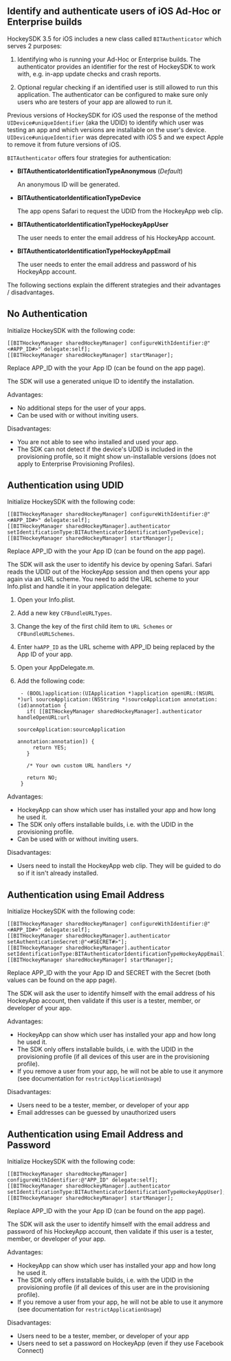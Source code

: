 ## Identify and authenticate users of iOS Ad-Hoc or Enterprise builds

HockeySDK 3.5 for iOS includes a new class called `BITAuthenticator` which serves 2 purposes:

1. Identifying who is running your Ad-Hoc or Enterprise builds. The authenticator provides an identifier for the rest of HockeySDK to work with, e.g. in-app update checks and crash reports.

2. Optional regular checking if an identified user is still allowed to run this application. The authenticator can be configured to make sure only users who are testers of your app are allowed to run it.

Previous versions of HockeySDK for iOS used the response of the method `UIDevice#uniqueIdentifier` (aka the UDID) to identify which user was testing an app and which versions are installable on the user's device. `UIDevice#uniqueIdentifier` was deprecated with iOS 5 and we expect Apple to remove it from future versions of iOS.

`BITAuthenticator` offers four strategies for authentication:

* **BITAuthenticatorIdentificationTypeAnonymous** (_Default_)

    An anonymous ID will be generated.

* **BITAuthenticatorIdentificationTypeDevice**

    The app opens Safari to request the UDID from the HockeyApp web clip.

* **BITAuthenticatorIdentificationTypeHockeyAppUser**

    The user needs to enter the email address of his HockeyApp account.

* **BITAuthenticatorIdentificationTypeHockeyAppEmail**

    The user needs to enter the email address and password of his HockeyApp account.

The following sections explain the different strategies and their advantages / disadvantages.

<a name="no-authentication"></a>
## No Authentication

Initialize HockeySDK with the following code:

    [[BITHockeyManager sharedHockeyManager] configureWithIdentifier:@"<#APP_ID#>" delegate:self];
    [[BITHockeyManager sharedHockeyManager] startManager];

Replace APP_ID with the your App ID (can be found on the app page). 

The SDK will use a generated unique ID to identify the installation.

Advantages:

* No additional steps for the user of your apps.
* Can be used with or without inviting users.

Disadvantages:

* You are not able to see who installed and used your app.
* The SDK can not detect if the device's UDID is included in the provisioning profile, so it might show un-installable versions (does not apply to Enterprise Provisioning Profiles).

## Authentication using UDID

Initialize HockeySDK with the following code:

    [[BITHockeyManager sharedHockeyManager] configureWithIdentifier:@"<#APP_ID#>" delegate:self];
    [[BITHockeyManager sharedHockeyManager].authenticator setIdentificationType:BITAuthenticatorIdentificationTypeDevice];
    [[BITHockeyManager sharedHockeyManager] startManager];

Replace APP_ID with the your App ID (can be found on the app page). 

The SDK will ask the user to identify his device by opening Safari. Safari reads the UDID out of the HockeyApp session and then opens your app again via an URL scheme. You need to add the URL scheme to your Info.plist and handle it in your application delegate:

1. Open your Info.plist.

2. Add a new key `CFBundleURLTypes`.

3. Change the key of the first child item to `URL Schemes` or `CFBundleURLSchemes`.

4. Enter `haAPP_ID` as the URL scheme with APP_ID being replaced by the App ID of your app.

5. Open your AppDelegate.m.

6. Add the following code:
 
        - (BOOL)application:(UIApplication *)application openURL:(NSURL *)url sourceApplication:(NSString *)sourceApplication annotation:(id)annotation {
          if( [[BITHockeyManager sharedHockeyManager].authenticator handleOpenURL:url
                                                                sourceApplication:sourceApplication
                                                                       annotation:annotation]) {
            return YES;
          }

          /* Your own custom URL handlers */

          return NO;
        }

Advantages:

* HockeyApp can show which user has installed your app and how long he used it.
* The SDK only offers installable builds, i.e. with the UDID in the provisioning profile.
* Can be used with or without inviting users.

Disadvantages:

* Users need to install the HockeyApp web clip. They will be guided to do so if it isn't already installed.

## Authentication using Email Address

Initialize HockeySDK with the following code:

    [[BITHockeyManager sharedHockeyManager] configureWithIdentifier:@"<#APP_ID#>" delegate:self];
    [[BITHockeyManager sharedHockeyManager].authenticator setAuthenticationSecret:@"<#SECRET#>"];
    [[BITHockeyManager sharedHockeyManager].authenticator setIdentificationType:BITAuthenticatorIdentificationTypeHockeyAppEmail];
    [[BITHockeyManager sharedHockeyManager] startManager];

Replace APP_ID with the your App ID and SECRET with the Secret (both values can be found on the app page). 

The SDK will ask the user to identify himself with the email address of his HockeyApp account, then validate if this user is a tester, member, or developer of your app.

Advantages:

* HockeyApp can show which user has installed your app and how long he used it.
* The SDK only offers installable builds, i.e. with the UDID in the provisioning profile (if all devices of this user are in the provisioning profile).
* If you remove a user from your app, he will not be able to use it anymore (see documentation for `restrictApplicationUsage`)

Disadvantages:

* Users need to be a tester, member, or developer of your app
* Email addresses can be guessed by unauthorized users

## Authentication using Email Address and Password

Initialize HockeySDK with the following code:

    [[BITHockeyManager sharedHockeyManager] configureWithIdentifier:@"APP_ID" delegate:self];
    [[BITHockeyManager sharedHockeyManager].authenticator setIdentificationType:BITAuthenticatorIdentificationTypeHockeyAppUser];
    [[BITHockeyManager sharedHockeyManager] startManager];

Replace APP_ID with the your App ID (can be found on the app page). 

The SDK will ask the user to identify himself with the email address and password of his HockeyApp account, then validate if this user is a tester, member, or developer of your app.

Advantages:

* HockeyApp can show which user has installed your app and how long he used it.
* The SDK only offers installable builds, i.e. with the UDID in the provisioning profile (if all devices of this user are in the provisioning profile).
* If you remove a user from your app, he will not be able to use it anymore (see documentation for `restrictApplicationUsage`)

Disadvantages:

* Users need to be a tester, member, or developer of your app
* Users need to set a password on HockeyApp (even if they use Facebook Connect)